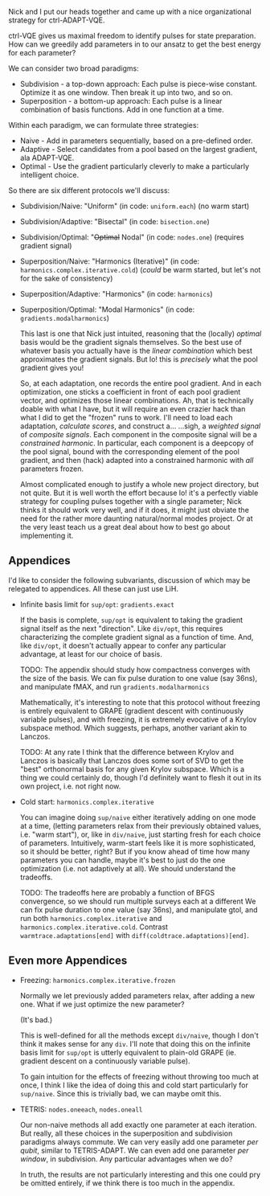 Nick and I put our heads together and came up with a nice organizational strategy for ctrl-ADAPT-VQE.


ctrl-VQE gives us maximal freedom to identify pulses for state preparation.
How can we greedily add parameters in to our ansatz to get the best energy for each parameter?

We can consider two broad paradigms:
- Subdivision - a top-down approach:
    Each pulse is piece-wise constant. Optimize it as one window. Then break it up into two, and so on.
- Superposition - a bottom-up approach:
    Each pulse is a linear combination of basis functions. Add in one function at a time.

Within each paradigm, we can formulate three strategies:
- Naive - Add in parameters sequentially, based on a pre-defined order.
- Adaptive - Select candidates from a pool based on the largest gradient, ala ADAPT-VQE.
- Optimal - Use the gradient particularly cleverly to make a particularly intelligent choice.

So there are six different protocols we'll discuss:
- Subdivision/Naive: "Uniform" (in code: `uniform.each`) (no warm start)
- Subdivision/Adaptive: "Bisectal" (in code: `bisection.one`)
- Subdivision/Optimal: "~~Optimal~~ Nodal" (in code: `nodes.one`) (requires gradient signal)
- Superposition/Naive: "Harmonics (Iterative)" (in code: `harmonics.complex.iterative.cold`) (*could* be warm started, but let's not for the sake of consistency)
- Superposition/Adaptive: "Harmonics" (in code: `harmonics`)
- Superposition/Optimal: "Modal Harmonics" (in code: `gradients.modalharmonics`)

  This last is one that Nick just intuited,
    reasoning that the (locally) _optimal_ basis would be the gradient signals themselves.
  So the best use of whatever basis you actually have is the _linear combination_
    which best approximates the gradient signals.
  But lo! this is _precisely_ what the pool gradient gives you!

  So, at each adaptation, one records the entire pool gradient.
  And in each optimization, one sticks a coefficient in front of each pool gradient vector,
    and optimizes those linear combinations.
  Ah, that is technically doable with what I have,
    but it will require an even crazier hack than what I did to get the "frozen" runs to work.
  I'll need to load each adaptation, _calculate scores_, and construct a...
    ...sigh, a _weighted signal_ of _composite signals_.
  Each component in the composite signal will be a _constrained harmonic_.
  In particular, each component is a deepcopy of the pool signal,
    bound with the corresponding element of the pool gradient,
    and then (hack) adapted into a constrained harmonic with _all_ parameters frozen.

  Almost complicated enough to justify a whole new project directory, but not quite.
  But it is well worth the effort because lo! it's a perfectly viable strategy
    for coupling pulses together with a single parameter;
    Nick thinks it should work very well, and if it does,
    it might just obviate the need for the rather more daunting natural/normal modes project.
  Or at the very least teach us a great deal about how to best go about implementing it.

## Appendices

I'd like to consider the following subvariants, discussion of which may be relegated to appendices.
All these can just use LiH.

- Infinite basis limit for `sup/opt`: `gradients.exact`

  If the basis is complete, `sup/opt` is equivalent to taking the gradient signal itself as the next "direction".
  Like `div/opt`, this requires characterizing the complete gradient signal as a function of time.
  And, like `div/opt`, it doesn't actually appear to confer any particular advantage,
    at least for our choice of basis.

  TODO: The appendix should study how compactness converges with the size of the basis.
  We can fix pulse duration to one value (say 36ns), and manipulate fMAX, and run `gradients.modalharmonics`

  Mathematically, it's interesting to note that this protocol without freezing is entirely equivalent to GRAPE
    (gradient descent with continuously variable pulses),
    and with freezing, it is extremely evocative of a Krylov subspace method.
  Which suggests, perhaps, another variant akin to Lanczos.

  TODO: At any rate I think that the difference between Krylov and Lanczos is basically
    that Lanczos does some sort of SVD to get the "best" orthonormal basis for any given Krylov subspace.
  Which is a thing we could certainly do, though I'd definitely want to flesh it out in its own project,
    i.e. not right now.

- Cold start: `harmonics.complex.iterative`

  You can imagine doing `sup/naive` either iteratively adding on one mode at a time,
    (letting parameters relax from their previously obtained values, i.e. "warm start"),
    or, like in `div/naive`, just starting fresh for each choice of parameters.
  Intuitively, warm-start feels like it is more sophisticated, so it should be better, right?
  But if you know ahead of time how many parameters you can handle,
    maybe it's best to just do the one optimization (i.e. not adaptively at all).
  We should understand the tradeoffs.

  TODO: The tradeoffs here are probably a function of BFGS convergence,
    so we should run multiple surveys each at a different
  We can fix pulse duration to one value (say 36ns), and manipulate gtol,
    and run both `harmonics.complex.iterative` and `harmonics.complex.iterative.cold`.
  Contrast `warmtrace.adaptations[end]` with `diff(coldtrace.adaptations)[end]`.


## Even more Appendices

- Freezing: `harmonics.complex.iterative.frozen`

  Normally we let previously added parameters relax, after adding a new one.
  What if we just optimize the new parameter?

  (It's bad.)

  This is well-defined for all the methods except `div/naive`, though I don't think it makes sense for any `div`.
  I'll note that doing this on the infinite basis limit for `sup/opt` is utterly equivalent to plain-old GRAPE
    (ie. gradient descent on a continuously variable pulse).

  To gain intuition for the effects of freezing without throwing too much at once,
    I think I like the idea of doing this and cold start particularly for `sup/naive`.
  Since this is trivially bad, we can maybe omit this.


- TETRIS: `nodes.oneeach`, `nodes.oneall`

  Our non-naive methods all add exactly one parameter at each iteration.
  But really, all these choices in the superposition and subdivision paradigms always commute.
  We can very easily add one parameter _per qubit_, similar to TETRIS-ADAPT.
  We can even add one parameter _per window_, in subdivision.
  Any particular advantages when we do?

  In truth, the results are not particularly interesting and this one could pry be omitted entirely,
    if we think there is too much in the appendix.